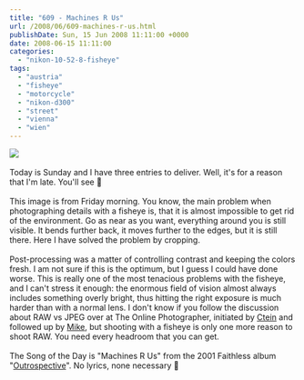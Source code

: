```yaml
---
title: "609 - Machines R Us"
url: /2008/06/609-machines-r-us.html
publishDate: Sun, 15 Jun 2008 11:11:00 +0000
date: 2008-06-15 11:11:00
categories: 
  - "nikon-10-52-8-fisheye"
tags: 
  - "austria"
  - "fisheye"
  - "motorcycle"
  - "nikon-d300"
  - "street"
  - "vienna"
  - "wien"
---
```

<a href="https://d25zfm9zpd7gm5.cloudfront.net/1200x1200/2008/20080613_074936_ps.jpg" target="_blank"><img src="https://d25zfm9zpd7gm5.cloudfront.net/0600x0600/2008/20080613_074936_ps.jpg"/></a><br/><br/>Today is Sunday and I have three entries to deliver. Well, it's for a reason that I'm late. You'll see 🙂<br/><br/>This image is from Friday morning. You know, the main problem when photographing details with a fisheye is, that it is almost impossible to get rid of the environment. Go as near as you want, everything around you is still visible. It bends further back, it moves further to the edges, but it is still there. Here I have solved the problem by  cropping.<br/><br/>Post-processing was a matter of controlling contrast and keeping the colors fresh. I am not sure if this is the optimum, but I guess I could have done worse. This is really one of the most tenacious problems with the fisheye, and I can't stress it enough: the enormous field of vision almost always includes something overly bright, thus hitting the right exposure is much harder than with a normal lens. I don't know if you follow the discussion about RAW vs JPEG over at The Online Photographer, initiated by <a href="http://theonlinephotographer.typepad.com/the_online_photographer/2008/06/jpegseriously.html" target="_blank">Ctein</a> and followed up by <a href="http://theonlinephotographer.typepad.com/the_online_photographer/2008/06/more-thoughts-o.html" target="_blank">Mike</a>, but shooting with a fisheye is only one more reason to shoot RAW. You need every headroom that you can get.<br/><br/>The Song of the Day is "Machines R Us" from the 2001 Faithless album "<a href="http://www.amazon.com/Outrospective/dp/B0014K8G6U" target="_blank">Outrospective</a>". No lyrics, none necessary 🙂
